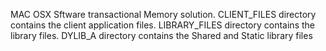 MAC OSX Sftware transactional Memory solution.
CLIENT_FILES directory contains the client application files.
LIBRARY_FILES directory contains the library files.
DYLIB_A directory contains the Shared and Static library files

